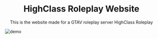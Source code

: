 <h1 align="center">
  HighClass Roleplay Website
</h1>
<p align="center">
  This is the website made for a GTAV roleplay server HighClass Roleplay
</p>

![demo](https://secret-sahil.github.io/Habour-Roleplay-Website/images/og.png)
